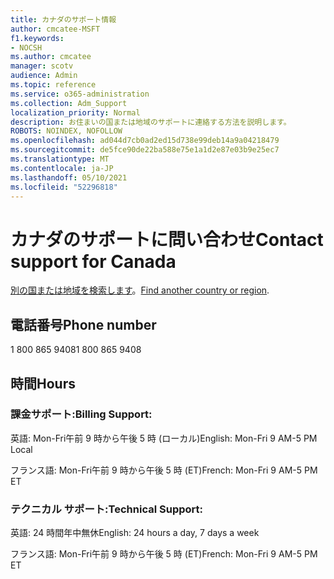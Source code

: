 ```yaml
---
title: カナダのサポート情報
author: cmcatee-MSFT
f1.keywords:
- NOCSH
ms.author: cmcatee
manager: scotv
audience: Admin
ms.topic: reference
ms.service: o365-administration
ms.collection: Adm_Support
localization_priority: Normal
description: お住まいの国または地域のサポートに連絡する方法を説明します。
ROBOTS: NOINDEX, NOFOLLOW
ms.openlocfilehash: ad044d7cb0ad2ed15d738e99deb14a9a04218479
ms.sourcegitcommit: de5fce90de22ba588e75e1a1d2e87e03b9e25ec7
ms.translationtype: MT
ms.contentlocale: ja-JP
ms.lasthandoff: 05/10/2021
ms.locfileid: "52296818"
---
```

# <a name="contact-support-for-canada"></a><span data-ttu-id="3bbff-103">カナダのサポートに問い合わせ</span><span class="sxs-lookup"><span data-stu-id="3bbff-103">Contact support for Canada</span></span>

<span data-ttu-id="3bbff-104">[別の国または地域を検索します](../../business-video/get-help-support.md)。</span><span class="sxs-lookup"><span data-stu-id="3bbff-104">[Find another country or region](../../business-video/get-help-support.md).</span></span>

## <a name="phone-number"></a><span data-ttu-id="3bbff-105">電話番号</span><span class="sxs-lookup"><span data-stu-id="3bbff-105">Phone number</span></span>
<span data-ttu-id="3bbff-106">1 800 865 9408</span><span class="sxs-lookup"><span data-stu-id="3bbff-106">1 800 865 9408</span></span>

## <a name="hours"></a><span data-ttu-id="3bbff-107">時間</span><span class="sxs-lookup"><span data-stu-id="3bbff-107">Hours</span></span>
### <a name="billing-support"></a><span data-ttu-id="3bbff-108">課金サポート:</span><span class="sxs-lookup"><span data-stu-id="3bbff-108">Billing Support:</span></span>

<span data-ttu-id="3bbff-109">英語: Mon-Fri午前 9 時から午後 5 時 (ローカル)</span><span class="sxs-lookup"><span data-stu-id="3bbff-109">English: Mon-Fri 9 AM-5 PM Local</span></span>

<span data-ttu-id="3bbff-110">フランス語: Mon-Fri午前 9 時から午後 5 時 (ET)</span><span class="sxs-lookup"><span data-stu-id="3bbff-110">French: Mon-Fri 9 AM-5 PM ET</span></span>

### <a name="technical-support"></a><span data-ttu-id="3bbff-111">テクニカル サポート:</span><span class="sxs-lookup"><span data-stu-id="3bbff-111">Technical Support:</span></span>

<span data-ttu-id="3bbff-112">英語: 24 時間年中無休</span><span class="sxs-lookup"><span data-stu-id="3bbff-112">English: 24 hours a day, 7 days a week</span></span>

<span data-ttu-id="3bbff-113">フランス語: Mon-Fri午前 9 時から午後 5 時 (ET)</span><span class="sxs-lookup"><span data-stu-id="3bbff-113">French: Mon-Fri 9 AM-5 PM ET</span></span>

